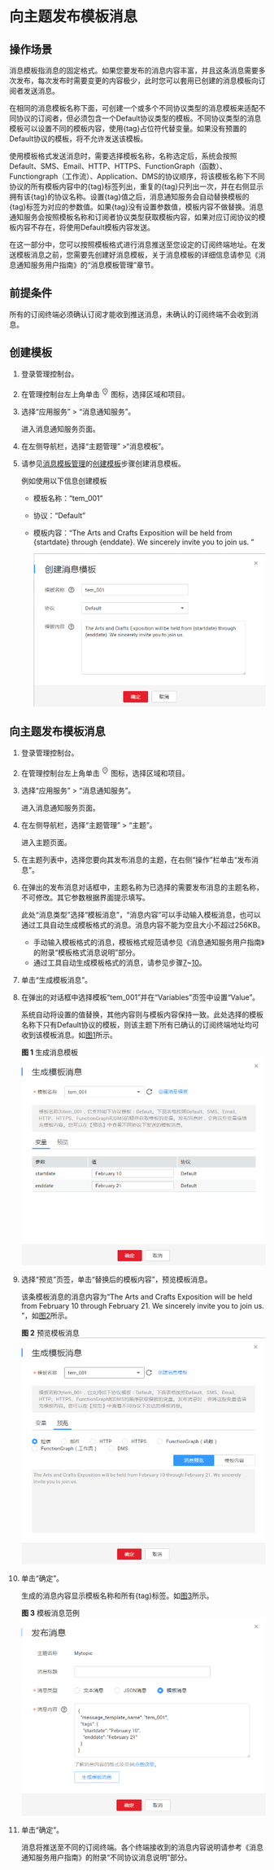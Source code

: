 # 向主题发布模板消息<a name="ZH-CN_TOPIC_0044170770"></a>

## 操作场景<a name="section3152890014563"></a>

消息模板指消息的固定格式。如果您要发布的消息内容丰富，并且这条消息需要多次发布，每次发布时需要变更的内容极少，此时您可以套用已创建的消息模板向订阅者发送消息。

在相同的消息模板名称下面，可创建一个或多个不同协议类型的消息模板来适配不同协议的订阅者，但必须包含一个Default协议类型的模板。不同协议类型的消息模板可以设置不同的模板内容，使用\{tag\}占位符代替变量。如果没有预置的Default协议的模板，将不允许发送该模板。

使用模板格式发送消息时，需要选择模板名称，名称选定后，系统会按照Default、SMS、Email、HTTP、HTTPS、FunctionGraph（函数）、Functiongraph（工作流）、Application、DMS的协议顺序，将该模板名称下不同协议的所有模板内容中的\{tag\}标签列出，重复的\{tag\}只列出一次，并在右侧显示拥有该\{tag\}的协议名称。设置\{tag\}值之后，消息通知服务会自动替换模板的\{tag\}标签为对应的参数值。如果\{tag\}没有设置参数值，模板内容不做替换。消息通知服务会按照模板名称和订阅者协议类型获取模板内容，如果对应订阅协议的模板内容不存在，将使用Default模板内容发送。

在这一部分中，您可以按照模板格式进行消息推送至您设定的订阅终端地址。在发送模板消息之前，您需要先创建好消息模板，关于消息模板的详细信息请参见《消息通知服务用户指南》的“消息模板管理”章节。

## 前提条件<a name="section4110931134351"></a>

所有的订阅终端必须确认订阅才能收到推送消息，未确认的订阅终端不会收到消息。

## 创建模板<a name="section203332771700"></a>

1.  登录管理控制台。
2.  在管理控制台左上角单击![](figures/icon-region.png)图标，选择区域和项目。
3.  选择“应用服务” \> “消息通知服务”。

    进入消息通知服务页面。

4.  在左侧导航栏，选择“主题管理” \>“消息模板”。
5.  请参见[消息模板管理](消息模板管理.md)的[创建模板](消息模板管理.md#section66624127194914)步骤创建消息模板。

    例如使用以下信息创建模板

    -   模板名称：“tem\_001”
    -   协议：“Default”
    -   模板内容：“The Arts and Crafts Exposition will be held from \{startdate\} through \{enddate\}. We sincerely invite you to join us. ”

        ![](figures/创建消息模板.png)



## 向主题发布模板消息<a name="section48379737125756"></a>

1.  登录管理控制台。
2.  在管理控制台左上角单击![](figures/icon-region.png)图标，选择区域和项目。
3.  选择“应用服务” \> “消息通知服务”。

    进入消息通知服务页面。

4.  在左侧导航栏，选择“主题管理” \> “主题”。

    进入主题页面。

5.  在主题列表中，选择您要向其发布消息的主题，在右侧“操作”栏单击“发布消息”。
6.  在弹出的发布消息对话框中，主题名称为已选择的需要发布消息的主题名称，不可修改。其它参数根据界面提示填写。

    此处“消息类型”选择“模板消息”，“消息内容”可以手动输入模板消息，也可以通过工具自动生成模板格式的消息。消息内容不能为空且大小不超过256KB。

    -   手动输入模板格式的消息，模板格式规范请参见《消息通知服务用户指南》的附录“模板格式消息说明”部分。
    -   通过工具自动生成模板格式的消息，请参见步骤[7](#li37303092212221)\~[10](#li3929025721230)。

7.  <a name="li37303092212221"></a>单击“生成模板消息”。
8.  在弹出的对话框中选择模板“tem\_001”并在“Variables”页签中设置“Value”。

    系统自动将设置的值替换，其他内容则与模板内容保持一致。此处选择的模板名称下只有Default协议的模板，则该主题下所有已确认的订阅终端地址均可收到该模板消息。如[图1](#fig139772771950)所示。

    **图 1**  生成消息模板<a name="fig139772771950"></a>  
    ![](figures/生成消息模板.png "生成消息模板")

9.  选择“预览”页签，单击“替换后的模板内容”，预览模板消息。

    该条模板消息的消息内容为“The Arts and Crafts Exposition will be held from February 10 through February 21. We sincerely invite you to join us. ”，如[图2](#fig42690758152014)所示。

    **图 2**  预览模板消息<a name="fig42690758152014"></a>  
    ![](figures/预览模板消息.png "预览模板消息")

10. <a name="li3929025721230"></a>单击“确定”。

    生成的消息内容显示模板名称和所有\{tag\}标签。如[图3](#fig2971835413465)所示。

    **图 3**  模板消息范例<a name="fig2971835413465"></a>  
    ![](figures/模板消息范例.png "模板消息范例")

11. 单击“确定”。

    消息将推送至不同的订阅终端。各个终端接收到的消息内容说明请参考《消息通知服务用户指南》的附录“不同协议消息说明”部分。


